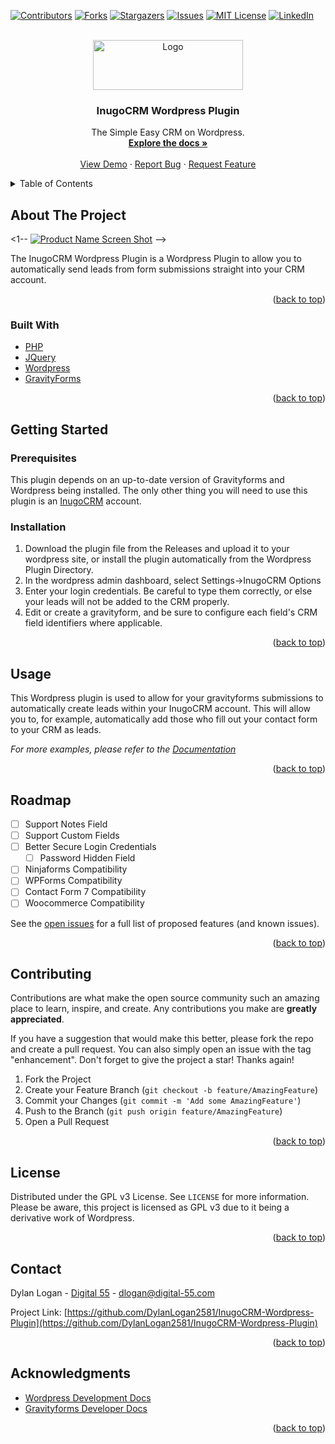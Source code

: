 <div id="top"></div>



<!-- PROJECT SHIELDS -->
[![Contributors][contributors-shield]][contributors-url]
[![Forks][forks-shield]][forks-url]
[![Stargazers][stars-shield]][stars-url]
[![Issues][issues-shield]][issues-url]
[![MIT License][license-shield]][license-url]
[![LinkedIn][linkedin-shield]][linkedin-url]



<!-- PROJECT LOGO -->
<br />
<div align="center">
  <a href="https://github.com/DylanLogan2581/InugoCRM-Wordpress-Plugin">
    <img src="https://inugocrm.com/wp-content/uploads/2022/03/jhfj.png" alt="Logo" width="240" height="80">
  </a>

<h3 align="center">InugoCRM Wordpress Plugin</h3>

  <p align="center">
    The Simple Easy CRM on Wordpress.
    <br />
    <a href="https://github.com/DylanLogan2581/InugoCRM-Wordpress-Plugin"><strong>Explore the docs »</strong></a>
    <br />
    <br />
    <a href="https://github.com/DylanLogan2581/InugoCRM-Wordpress-Plugin">View Demo</a>
    ·
    <a href="https://github.com/DylanLogan2581/InugoCRM-Wordpress-Plugin/issues">Report Bug</a>
    ·
    <a href="https://github.com/DylanLogan2581/InugoCRM-Wordpress-Plugin/issues">Request Feature</a>
  </p>
</div>



<!-- TABLE OF CONTENTS -->
<details>
  <summary>Table of Contents</summary>
  <ol>
    <li>
      <a href="#about-the-project">About The Project</a>
      <ul>
        <li><a href="#built-with">Built With</a></li>
      </ul>
    </li>
    <li>
      <a href="#getting-started">Getting Started</a>
      <ul>
        <li><a href="#prerequisites">Prerequisites</a></li>
        <li><a href="#installation">Installation</a></li>
      </ul>
    </li>
    <li><a href="#usage">Usage</a></li>
    <li><a href="#roadmap">Roadmap</a></li>
    <li><a href="#contributing">Contributing</a></li>
    <li><a href="#license">License</a></li>
    <li><a href="#contact">Contact</a></li>
    <li><a href="#acknowledgments">Acknowledgments</a></li>
  </ol>
</details>



<!-- ABOUT THE PROJECT -->
## About The Project

<1-- [![Product Name Screen Shot][product-screenshot]](https://example.com) -->

The InugoCRM Wordpress Plugin is a Wordpress Plugin to allow you to automatically send leads from form submissions straight into your CRM account.

<p align="right">(<a href="#top">back to top</a>)</p>



### Built With

* [PHP](https://php.net/)
* [JQuery](https://jquery.com)
* [Wordpress](https://wordpress.org)
* [GravityForms](https://gravityforms.com)

<p align="right">(<a href="#top">back to top</a>)</p>



<!-- GETTING STARTED -->
## Getting Started

### Prerequisites

This plugin depends on an up-to-date version of Gravityforms and Wordpress being installed. The only other thing you will need to use this plugin is an [InugoCRM](https://inugocrm.com) account.

### Installation

1. Download the plugin file from the Releases and upload it to your wordpress site, or install the plugin automatically from the Wordpress Plugin Directory. 
2. In the wordpress admin dashboard, select Settings->InugoCRM Options
3. Enter your login credentials. Be careful to type them correctly, or else your leads will not be added to the CRM properly.
4. Edit or create a gravityform, and be sure to configure each field's CRM field identifiers where applicable.

<p align="right">(<a href="#top">back to top</a>)</p>



<!-- USAGE EXAMPLES -->
## Usage

This Wordpress plugin is used to allow for your gravityforms submissions to automatically create leads within your InugoCRM account. This will allow you to, for example, automatically add those who fill out your contact form to your CRM as leads.

_For more examples, please refer to the [Documentation](https://example.com)_

<p align="right">(<a href="#top">back to top</a>)</p>



<!-- ROADMAP -->
## Roadmap

- [ ] Support Notes Field
- [ ] Support Custom Fields
- [ ] Better Secure Login Credentials
    - [ ] Password Hidden Field
- [ ] Ninjaforms Compatibility
- [ ] WPForms Compatibility
- [ ] Contact Form 7 Compatibility
- [ ] Woocommerce Compatibility

See the [open issues](https://github.com/DylanLogan2581/InugoCRM-Wordpress-Plugin/issues) for a full list of proposed features (and known issues).

<p align="right">(<a href="#top">back to top</a>)</p>



<!-- CONTRIBUTING -->
## Contributing

Contributions are what make the open source community such an amazing place to learn, inspire, and create. Any contributions you make are **greatly appreciated**.

If you have a suggestion that would make this better, please fork the repo and create a pull request. You can also simply open an issue with the tag "enhancement".
Don't forget to give the project a star! Thanks again!

1. Fork the Project
2. Create your Feature Branch (`git checkout -b feature/AmazingFeature`)
3. Commit your Changes (`git commit -m 'Add some AmazingFeature'`)
4. Push to the Branch (`git push origin feature/AmazingFeature`)
5. Open a Pull Request

<p align="right">(<a href="#top">back to top</a>)</p>



<!-- LICENSE -->
## License

Distributed under the GPL v3 License. See `LICENSE` for more information.
Please be aware, this project is licensed as GPL v3 due to it being a derivative work of Wordpress.

<p align="right">(<a href="#top">back to top</a>)</p>



<!-- CONTACT -->
## Contact

Dylan Logan - [Digital 55](https://digital-55.com/contact) - dlogan@digital-55.com

Project Link: [https://github.com/DylanLogan2581/InugoCRM-Wordpress-Plugin](https://github.com/DylanLogan2581/InugoCRM-Wordpress-Plugin)

<p align="right">(<a href="#top">back to top</a>)</p>



<!-- ACKNOWLEDGMENTS -->
## Acknowledgments

* [Wordpress Development Docs](https://codex.wordpress.org/Developer_Documentation)
* [Gravityforms Developer Docs](https://docs.gravityforms.com/category/developers/)

<p align="right">(<a href="#top">back to top</a>)</p>



<!-- MARKDOWN LINKS & IMAGES -->
<!-- https://www.markdownguide.org/basic-syntax/#reference-style-links -->
[contributors-shield]: https://img.shields.io/github/contributors/DylanLogan2581/InugoCRM-Wordpress-Plugin.svg?style=for-the-badge
[contributors-url]: https://github.com/DylanLogan2581/InugoCRM-Wordpress-Plugin/graphs/contributors
[forks-shield]: https://img.shields.io/github/forks/DylanLogan2581/InugoCRM-Wordpress-Plugin.svg?style=for-the-badge
[forks-url]: https://github.com/DylanLogan2581/InugoCRM-Wordpress-Plugin/network/members
[stars-shield]: https://img.shields.io/github/stars/DylanLogan2581/InugoCRM-Wordpress-Plugin.svg?style=for-the-badge
[stars-url]: https://github.com/DylanLogan2581/InugoCRM-Wordpress-Plugin/stargazers
[issues-shield]: https://img.shields.io/github/issues/DylanLogan2581/InugoCRM-Wordpress-Plugin.svg?style=for-the-badge
[issues-url]: https://github.com/DylanLogan2581/InugoCRM-Wordpress-Plugin/issues
[license-shield]: https://img.shields.io/github/license/DylanLogan2581/InugoCRM-Wordpress-Plugin.svg?style=for-the-badge
[license-url]: https://github.com/DylanLogan2581/InugoCRM-Wordpress-Plugin/blob/master/LICENSE
[linkedin-shield]: https://img.shields.io/badge/-LinkedIn-black.svg?style=for-the-badge&logo=linkedin&colorB=555
[linkedin-url]: https://linkedin.com/in/dylan-logan/
[product-screenshot]: images/screenshot.png
